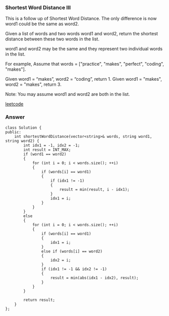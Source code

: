 ### Shortest Word Distance III
This is a follow up of Shortest Word Distance. The only difference is now word1 could be the same as word2.

Given a list of words and two words word1 and word2, return the shortest distance between these two words in the list.

word1 and word2 may be the same and they represent two individual words in the list.

For example,
Assume that words = ["practice", "makes", "perfect", "coding", "makes"].

Given word1 = “makes”, word2 = “coding”, return 1.
Given word1 = "makes", word2 = "makes", return 3.

Note:
You may assume word1 and word2 are both in the list.

[leetcode](https://leetcode.com/problems/shortest-word-distance-iii/description/)

### Answer
	class Solution {
	public:
	    int shortestWordDistance(vector<string>& words, string word1, string word2) {
	        int idx1 = -1, idx2 = -1;
	        int result = INT_MAX;
	        if (word1 == word2)
	        {
	            for (int i = 0; i < words.size(); ++i)
	            {
	                if (words[i] == word1)
	                {
	                    if (idx1 != -1)
	                    {
	                        result = min(result, i - idx1);
	                    }
	                    idx1 = i;
	                }
	            }
	        }
	        else
	        {
	            for (int i = 0; i < words.size(); ++i)
	            {
	                if (words[i] == word1)
	                {
	                    idx1 = i;
	                }
	                else if (words[i] == word2)
	                {
	                    idx2 = i;
	                }
	                if (idx1 != -1 && idx2 != -1)
	                {
	                    result = min(abs(idx1 - idx2), result);
	                }
	            }
	        }
	        
	        return result;
	    }
	};